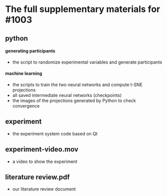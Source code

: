 # The full supplementary materials for #1003

## python
#### generating participants
   - the script to randomize experimental variables and generate participants
#### machine learning
   - the scripts to train the two neural networks and compute t-SNE projections
   - all saved intermediate neural networks (checkpoints)
   - the images of the projections generated by Python to check convergence

## experiment
   - the experiment system code based on Qt
   
## experiment-video.mov
   - a video to show the experiment

## literature review.pdf
   - our literature review document
